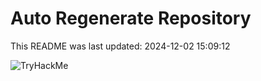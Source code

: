 # Auto Regenerate Repository

This README was last updated: 2024-12-02 15:09:12

 ![TryHackMe](https://tryhackme.com/badge/533634)